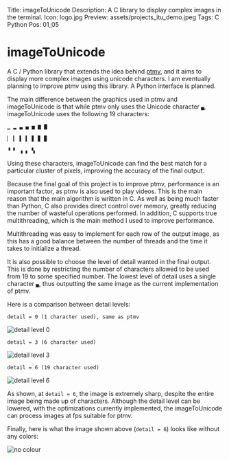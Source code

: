 Title: imageToUnicode
Description: A C library to display complex images in the terminal.
Icon: logo.jpg
Preview: assets/projects_itu_demo.jpeg
Tags: C Python
Pos: 01_05

# imageToUnicode

A C / Python library that extends the idea behind [ptmv](projects_ptmv.md), and it aims to display more complex images using unicode characters. I am eventually planning to improve ptmv using this library. A Python interface is planned.

The main difference between the graphics used in ptmv and imageToUnicode is that while ptmv only uses the Unicode character `▄`, imageToUnicode uses the following 19 characters:

```
▁ ▂ ▃ ▄ ▅ ▆ ▇

▏ ▎ ▌ ▍ ▋ ▊ ▉

▝ ▘ ▗ ▖ ▚
```

Using these characters, imageToUnicode can find the best match for a particular cluster of pixels, improving the accuracy of the final output.

Because the final goal of this project is to improve ptmv, performance is an important factor, as ptmv is also used to play videos. This is the main reason that the main algorithm is written in C. As well as being much faster than Python, C also provides direct control over memory, greatly reducing the number of wasteful operations performed. In addition, C supports true multithreading, which is the main method I used to improve performance.

Multithreading was easy to implement for each row of the output image, as this has a good balance between the number of threads and the time it takes to initialize a thread.

It is also possible to choose the level of detail wanted in the final output. This is done by restricting the number of characters allowed to be used from 19 to some specified number. The lowest level of detail uses a single character `▄`, thus outputting the same image as the current implementation of ptmv.

Here is a comparison between detail levels:

```
detail = 0 (1 character used), same as ptmv
```

![detail level 0](assets/projects_itu_detail_0.png)

```
detail = 3 (6 character used)
```

![detail level 3](assets/projects_itu_detail_3.png)

```
detail = 6 (19 character used)
```

![detail level 6](assets/projects_itu_detail_6.png)

As shown, at `detail = 6`, the image is extremely sharp, despite the entire image being made up of characters. Although the detail level can be lowered, with the optimizations currently implemented, the imageToUnicode can process images at fps suitable for ptmv.

Finally, here is what the image shown above (`detail = 6`) looks like without any colors: 

![no colour](assets/projects_itu_no_color.png)